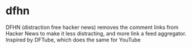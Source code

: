 # dfhn
DFHN (distraction free hacker news) removes the comment links from Hacker News to make it less distracting, and more link a feed aggregator. Inspired by DFTube, which does the same for YouTube
